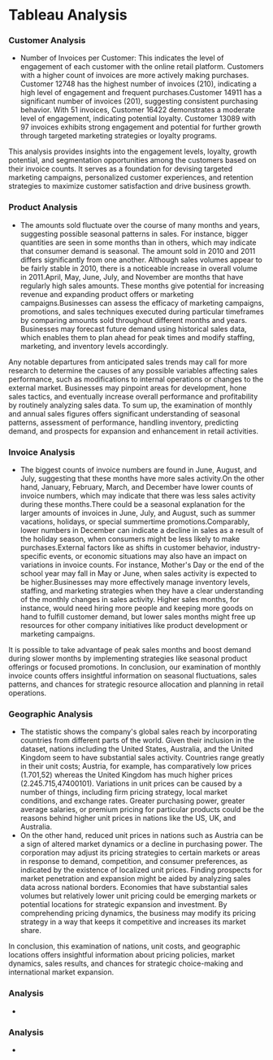 # Tableau Analysis


### Customer Analysis

- Number of Invoices per Customer: This indicates the level of engagement of each customer with the online retail platform. Customers with a higher count of invoices are more actively making purchases.
Customer 12748 has the highest number of invoices (210), indicating a high level of engagement and frequent purchases.Customer 14911 has a significant number of invoices (201), suggesting consistent purchasing behavior.
With 51 invoices, Customer 16422 demonstrates a moderate level of engagement, indicating potential loyalty.
Customer 13089 with 97 invoices exhibits strong engagement and potential for further growth through targeted marketing strategies or loyalty programs.

This analysis provides insights into the engagement levels, loyalty, growth potential, and segmentation opportunities among the customers based on their invoice counts. It serves as a foundation for devising targeted marketing campaigns, personalized customer experiences, and retention strategies to maximize customer satisfaction and drive business growth.

### Product Analysis

- The amounts sold fluctuate over the course of many months and years, suggesting possible seasonal patterns in sales. For instance, bigger quantities are seen in some months than in others, which may indicate that consumer demand is seasonal. The amount sold in 2010 and 2011 differs significantly from one another. Although sales volumes appear to be fairly stable in 2010, there is a noticeable increase in overall volume in 2011.April, May, June, July, and November are months that have regularly high sales amounts. These months give potential for increasing revenue and expanding product offers or marketing campaigns.Businesses can assess the efficacy of marketing campaigns, promotions, and sales techniques executed during particular timeframes by comparing amounts sold throughout different months and years.
Businesses may forecast future demand using historical sales data, which enables them to plan ahead for peak times and modify staffing, marketing, and inventory levels accordingly.

Any notable departures from anticipated sales trends may call for more research to determine the causes of any possible variables affecting sales performance, such as modifications to internal operations or changes to the external market. Businesses may pinpoint areas for development, hone sales tactics, and eventually increase overall performance and profitability by routinely analyzing sales data. To sum up, the examination of monthly and annual sales figures offers significant understanding of seasonal patterns, assessment of performance, handling inventory, predicting demand, and prospects for expansion and enhancement in retail activities.


### Invoice Analysis 

- The biggest counts of invoice numbers are found in June, August, and July, suggesting that these months have more sales activity.On the other hand, January, February, March, and December have lower counts of invoice numbers, which may indicate that there was less sales activity during these months.There could be a seasonal explanation for the larger amounts of invoices in June, July, and August, such as summer vacations, holidays, or special summertime promotions.Comparably, lower numbers in December can indicate a decline in sales as a result of the holiday season, when consumers might be less likely to make purchases.External factors like as shifts in customer behavior,
industry-specific events, or economic situations may also have an impact on variations in invoice counts. For instance, Mother's Day or the end of the school year may fall in May or June, when sales activity is expected to be higher.Businesses may more effectively manage inventory levels, staffing, and marketing strategies when they have a clear understanding of the monthly changes in sales activity. Higher sales months, for instance, would need hiring more people and keeping more goods on hand to fulfill customer demand, but lower sales months might free up resources for other company initiatives like product development or marketing campaigns.

It is possible to take advantage of peak sales months and boost demand during slower months by implementing strategies like seasonal product offerings or focused promotions. In conclusion, our examination of monthly invoice counts offers insightful information on seasonal fluctuations, sales patterns, and chances for strategic resource allocation and planning in retail operations.


### Geographic Analysis

- The statistic shows the company's global sales reach by incorporating countries from different parts of the world.
Given their inclusion in the dataset, nations including the United States, Australia, and the United Kingdom seem to have substantial sales activity. Countries range greatly in their unit costs; Austria, for example, has comparatively low prices (1.701,52) whereas the United Kingdom has much higher prices (2.245.715,47400101). Variations in unit prices can be caused by a number of things, including firm pricing strategy, local market conditions, and exchange rates. Greater purchasing power, greater average salaries, or premium pricing for particular products could be the reasons behind higher unit prices in nations like the US, UK, and Australia.
- On the other hand, reduced unit prices in nations such as Austria can be a sign of altered market dynamics or a decline in purchasing power. The corporation may adjust its pricing strategies to certain markets or areas in response to demand, competition, and consumer preferences, as indicated by the existence of localized unit prices. Finding prospects for market penetration and expansion might be aided by analyzing sales data across national borders. Economies that have substantial sales volumes but relatively lower unit pricing could be emerging markets or potential locations for strategic expansion and investment. By comprehending pricing dynamics, the business may modify its pricing strategy in a way that keeps it competitive and increases its market share.

 In conclusion, this examination of nations, unit costs, and geographic locations offers insightful information about pricing policies, market dynamics, sales results, and chances for strategic choice-making and international market expansion.
 

###  Analysis

-


###  Analysis

-





